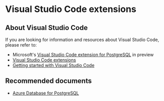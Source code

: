 <properties
    pageTitle="Visual Studio Code extensions"
    description="Learn about Visual Studio Code extensions"
    service="microsoft.dbforpostgresql"
    resource="servers"
    authors="TheJY"
    ms.author="jeanyd"
    displayOrder="390"
    selfHelpType="generic"
    supportTopicIds="32640030"
    resourceTags="servers, databases"
    productPesIds="16222"
    cloudEnvironments="public"
    articleId="4148350b-12ea-4e0b-a02f-61eb0c876f3a"
    />

# Visual Studio Code extensions

## **About Visual Studio Code**

If you are looking for information and resources about Visual Studio Code, please refer to:

* Microsoft's [Visual Studio Code extension for PostgreSQL](https://marketplace.visualstudio.com/items?itemName=ms-ossdata.vscode-postgresql) in preview
* [Visual Studio Code extensions](https://code.visualstudio.com/docs/editor/extension-gallery)
* [Getting started with Visual Studio Code](https://code.visualstudio.com/docs)

## **Recommended documents**

* [Azure Database for PostgreSQL](https://docs.microsoft.com/azure/postgresql/)
